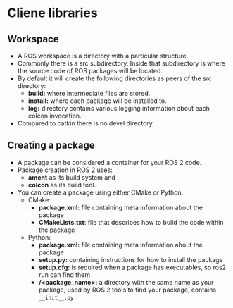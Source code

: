 # Cliene libraries

## Workspace

* A ROS workspace is a directory with a particular structure.
* Commonly there is a src subdirectory. Inside that subdirectory is where the source code of ROS packages will be located.
* By default it will create the following directories as peers of the src directory:
  * **build:** where intermediate files are stored.
  * **install:** where each package will be installed to. 
  * **log:**  directory contains various logging information about each colcon invocation.
* Compared to catkin there is no devel directory.

## Creating a package

* A package can be considered a container for your ROS 2 code.
* Package creation in ROS 2 uses:
  + **ament** as its build system and
  + **colcon** as its build tool.
* You can create a package using either CMake or Python:
  * CMake:
    * **package.xml:** file containing meta information about the package
    * **CMakeLists.txt**: file that describes how to build the code within the package
  * Python:
    * **package.xml:** file containing meta information about the package
    * **setup.py:** containing instructions for how to install the package
    * **setup.cfg:** is required when a package has executables, so ros2 run can find them
    * **/<package_name>:** a directory with the same name as your package, used by ROS 2 tools to find your package, contains `__init__.py`
